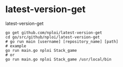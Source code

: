# latest-version-get
latest-version-get

```
go get github.com/nploi/latest-version-get
cd go/src/github/nploi/latest-version-get
# go run main [username] [repository_name] [path]
# example 
go run main.go nploi Stack_game
# or
go run main.go nploi Stack_game /usr/local/bin
```
